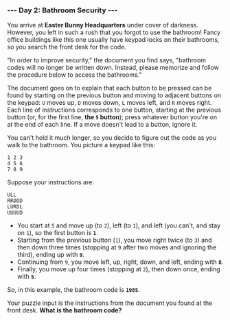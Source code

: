 ### --- Day 2: Bathroom Security ---

You arrive at **Easter Bunny Headquarters** under cover of darkness. However,
you left in such a rush that you forgot to use the bathroom! Fancy office
buildings like this one usually have keypad locks on their bathrooms, so
you search the front desk for the code.

"In order to improve security," the document you find says, "bathroom codes
will no longer be written down. Instead, please memorize and follow the
procedure below to access the bathrooms."

The document goes on to explain that each button to be pressed can be found
by starting on the previous button and moving to adjacent buttons on the
keypad: `U` moves up, `D` moves down, `L` moves left, and `R` moves right. Each
line of instructions corresponds to one button, starting at the previous
button (or, for the first line, **the `5` button**); press whatever button
you're on at the end of each line. If a move doesn't lead to a button,
ignore it.

You can't hold it much longer, so you decide to figure out the code as you
walk to the bathroom. You picture a keypad like this:

```
1 2 3
4 5 6
7 8 9
```

Suppose your instructions are:

```
ULL
RRDDD
LURDL
UUUUD
```

- You start at `5` and move up (to `2`), left (to `1`), and left (you
  can't, and stay on `1`), so the first button is **`1`**.
- Starting from the previous button (`1`), you move right twice (to `3`)
  and then down three times (stopping at `9` after two moves and
  ignoring the third), ending up with **`9`**.
- Continuing from `9`, you move left, up, right, down, and left, ending
  with **`8`**.
- Finally, you move up four times (stopping at `2`), then down once,
  ending with **`5`**.

So, in this example, the bathroom code is **`1985`**.

Your puzzle input is the instructions from the document you found at the
front desk. **What is the bathroom code?**
